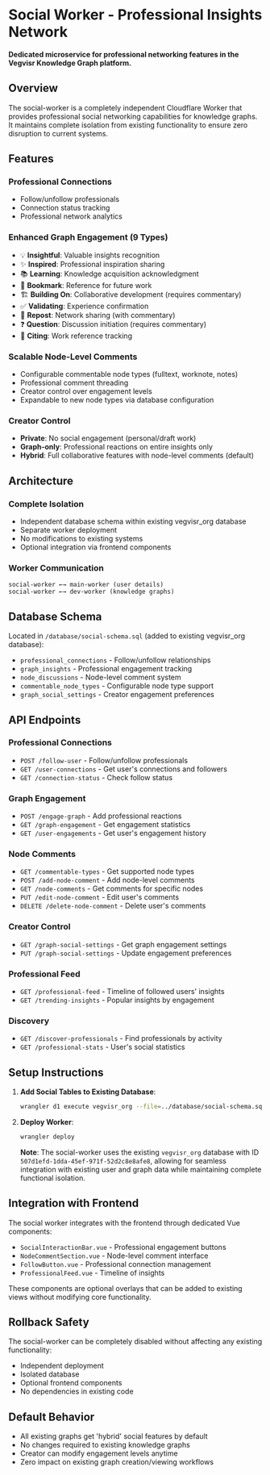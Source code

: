 # Social Worker - Professional Insights Network

**Dedicated microservice for professional networking features in the Vegvisr Knowledge Graph platform.**

## Overview

The social-worker is a completely independent Cloudflare Worker that provides professional social networking capabilities for knowledge graphs. It maintains complete isolation from existing functionality to ensure zero disruption to current systems.

## Features

### Professional Connections

- Follow/unfollow professionals
- Connection status tracking
- Professional network analytics

### Enhanced Graph Engagement (9 Types)

- 💡 **Insightful**: Valuable insights recognition
- ✨ **Inspired**: Professional inspiration sharing
- 📚 **Learning**: Knowledge acquisition acknowledgment
- 📎 **Bookmark**: Reference for future work
- 🏗️ **Building On**: Collaborative development (requires commentary)
- ✅ **Validating**: Experience confirmation
- 🔄 **Repost**: Network sharing (with commentary)
- ❓ **Question**: Discussion initiation (requires commentary)
- 📖 **Citing**: Work reference tracking

### Scalable Node-Level Comments

- Configurable commentable node types (fulltext, worknote, notes)
- Professional comment threading
- Creator control over engagement levels
- Expandable to new node types via database configuration

### Creator Control

- **Private**: No social engagement (personal/draft work)
- **Graph-only**: Professional reactions on entire insights only
- **Hybrid**: Full collaborative features with node-level comments (default)

## Architecture

### Complete Isolation

- Independent database schema within existing vegvisr_org database
- Separate worker deployment
- No modifications to existing systems
- Optional integration via frontend components

### Worker Communication

```
social-worker ←→ main-worker (user details)
social-worker ←→ dev-worker (knowledge graphs)
```

## Database Schema

Located in `/database/social-schema.sql` (added to existing vegvisr_org database):

- `professional_connections` - Follow/unfollow relationships
- `graph_insights` - Professional engagement tracking
- `node_discussions` - Node-level comment system
- `commentable_node_types` - Configurable node type support
- `graph_social_settings` - Creator engagement preferences

## API Endpoints

### Professional Connections

- `POST /follow-user` - Follow/unfollow professionals
- `GET /user-connections` - Get user's connections and followers
- `GET /connection-status` - Check follow status

### Graph Engagement

- `POST /engage-graph` - Add professional reactions
- `GET /graph-engagement` - Get engagement statistics
- `GET /user-engagements` - Get user's engagement history

### Node Comments

- `GET /commentable-types` - Get supported node types
- `POST /add-node-comment` - Add node-level comments
- `GET /node-comments` - Get comments for specific nodes
- `PUT /edit-node-comment` - Edit user's comments
- `DELETE /delete-node-comment` - Delete user's comments

### Creator Control

- `GET /graph-social-settings` - Get graph engagement settings
- `PUT /graph-social-settings` - Update engagement preferences

### Professional Feed

- `GET /professional-feed` - Timeline of followed users' insights
- `GET /trending-insights` - Popular insights by engagement

### Discovery

- `GET /discover-professionals` - Find professionals by activity
- `GET /professional-stats` - User's social statistics

## Setup Instructions

1. **Add Social Tables to Existing Database**:

   ```bash
   wrangler d1 execute vegvisr_org --file=../database/social-schema.sql --remote
   ```

2. **Deploy Worker**:

   ```bash
   wrangler deploy
   ```

   **Note**: The social-worker uses the existing `vegvisr_org` database with ID `507d1efd-1dda-45ef-971f-52d2c8e8afe8`, allowing for seamless integration with existing user and graph data while maintaining complete functional isolation.

## Integration with Frontend

The social worker integrates with the frontend through dedicated Vue components:

- `SocialInteractionBar.vue` - Professional engagement buttons
- `NodeCommentSection.vue` - Node-level comment interface
- `FollowButton.vue` - Professional connection management
- `ProfessionalFeed.vue` - Timeline of insights

These components are optional overlays that can be added to existing views without modifying core functionality.

## Rollback Safety

The social-worker can be completely disabled without affecting any existing functionality:

- Independent deployment
- Isolated database
- Optional frontend components
- No dependencies in existing code

## Default Behavior

- All existing graphs get 'hybrid' social features by default
- No changes required to existing knowledge graphs
- Creator can modify engagement levels anytime
- Zero impact on existing graph creation/viewing workflows
